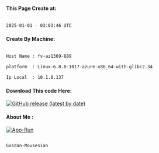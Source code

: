 
   
#### This Page Create at:

```bash

2025-01-01 - 03:03:46 UTC

```

#### Create By Machine:

```bash

Host Name : fv-az1369-889

platform  : Linux-6.8.0-1017-azure-x86_64-with-glibc2.34

Ip Local  : 10.1.0.137

```
#### Download This code Here:

[![GitHub release (latest by date)](https://img.shields.io/github/v/release/Gosdan-Movsesian/Gosdan?style=for-the-badge&label=Download)](https://github.com/Gosdan-Movsesian/Gosdan/releases) 

</p> 

#### About Me :

[![App-Run](https://github.com/Gosdan-Movsesian/Gosdan/actions/workflows/App-Run.yml/badge.svg)](https://github.com/Gosdan-Movsesian/Gosdan/actions/workflows/App-Run.yml)

```bash

Gosdan-Movsesian

```

